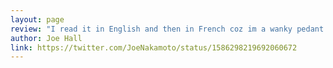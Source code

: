 ```yaml
---
layout: page
review: "I read it in English and then in French coz im a wanky pedant. It’s a wonderful resource"
author: Joe Hall
link: https://twitter.com/JoeNakamoto/status/1586298219692060672
---
```

